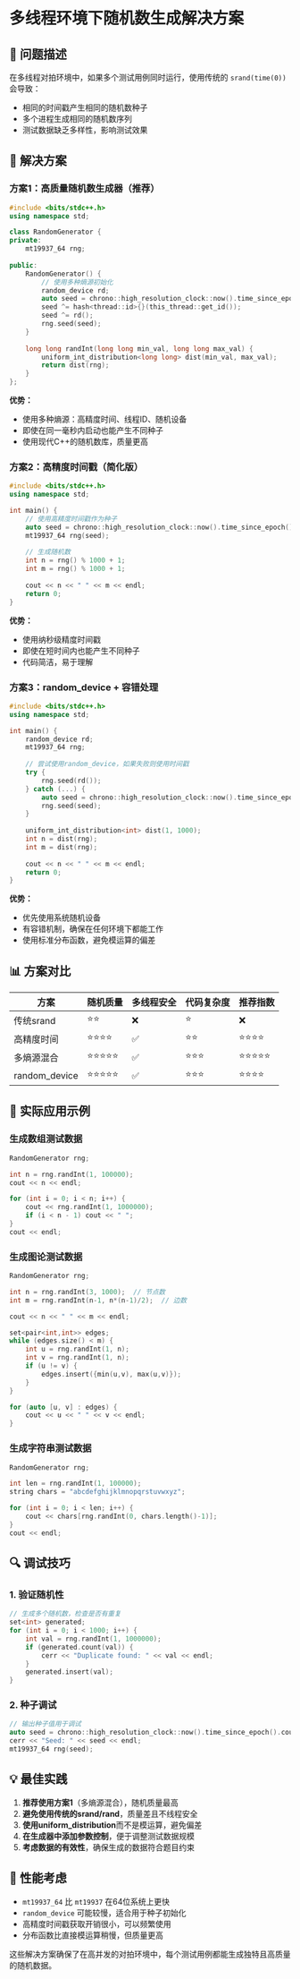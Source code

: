 # 多线程环境下随机数生成解决方案

## 🐛 问题描述

在多线程对拍环境中，如果多个测试用例同时运行，使用传统的 `srand(time(0))` 会导致：
- 相同的时间戳产生相同的随机数种子
- 多个进程生成相同的随机数序列
- 测试数据缺乏多样性，影响测试效果

## 🔧 解决方案

### 方案1：高质量随机数生成器（推荐）

```cpp
#include <bits/stdc++.h>
using namespace std;

class RandomGenerator {
private:
    mt19937_64 rng;
    
public:
    RandomGenerator() {
        // 使用多种熵源初始化
        random_device rd;
        auto seed = chrono::high_resolution_clock::now().time_since_epoch().count();
        seed ^= hash<thread::id>{}(this_thread::get_id());
        seed ^= rd();
        rng.seed(seed);
    }
    
    long long randInt(long long min_val, long long max_val) {
        uniform_int_distribution<long long> dist(min_val, max_val);
        return dist(rng);
    }
};
```

**优势：**
- 使用多种熵源：高精度时间、线程ID、随机设备
- 即使在同一毫秒内启动也能产生不同种子
- 使用现代C++的随机数库，质量更高

### 方案2：高精度时间戳（简化版）

```cpp
#include <bits/stdc++.h>
using namespace std;

int main() {
    // 使用高精度时间戳作为种子
    auto seed = chrono::high_resolution_clock::now().time_since_epoch().count();
    mt19937_64 rng(seed);
    
    // 生成随机数
    int n = rng() % 1000 + 1;
    int m = rng() % 1000 + 1;
    
    cout << n << " " << m << endl;
    return 0;
}
```

**优势：**
- 使用纳秒级精度时间戳
- 即使在短时间内也能产生不同种子
- 代码简洁，易于理解

### 方案3：random_device + 容错处理

```cpp
#include <bits/stdc++.h>
using namespace std;

int main() {
    random_device rd;
    mt19937_64 rng;
    
    // 尝试使用random_device，如果失败则使用时间戳
    try {
        rng.seed(rd());
    } catch (...) {
        auto seed = chrono::high_resolution_clock::now().time_since_epoch().count();
        rng.seed(seed);
    }
    
    uniform_int_distribution<int> dist(1, 1000);
    int n = dist(rng);
    int m = dist(rng);
    
    cout << n << " " << m << endl;
    return 0;
}
```

**优势：**
- 优先使用系统随机设备
- 有容错机制，确保在任何环境下都能工作
- 使用标准分布函数，避免模运算的偏差

## 📊 方案对比

| 方案 | 随机质量 | 多线程安全 | 代码复杂度 | 推荐指数 |
|------|----------|------------|------------|----------|
| 传统srand | ⭐⭐ | ❌ | ⭐ | ❌ |
| 高精度时间 | ⭐⭐⭐⭐ | ✅ | ⭐⭐ | ⭐⭐⭐⭐ |
| 多熵源混合 | ⭐⭐⭐⭐⭐ | ✅ | ⭐⭐⭐ | ⭐⭐⭐⭐⭐ |
| random_device | ⭐⭐⭐⭐⭐ | ✅ | ⭐⭐⭐ | ⭐⭐⭐⭐ |

## 🎯 实际应用示例

### 生成数组测试数据
```cpp
RandomGenerator rng;

int n = rng.randInt(1, 100000);
cout << n << endl;

for (int i = 0; i < n; i++) {
    cout << rng.randInt(1, 1000000);
    if (i < n - 1) cout << " ";
}
cout << endl;
```

### 生成图论测试数据
```cpp
RandomGenerator rng;

int n = rng.randInt(3, 1000);  // 节点数
int m = rng.randInt(n-1, n*(n-1)/2);  // 边数

cout << n << " " << m << endl;

set<pair<int,int>> edges;
while (edges.size() < m) {
    int u = rng.randInt(1, n);
    int v = rng.randInt(1, n);
    if (u != v) {
        edges.insert({min(u,v), max(u,v)});
    }
}

for (auto [u, v] : edges) {
    cout << u << " " << v << endl;
}
```

### 生成字符串测试数据
```cpp
RandomGenerator rng;

int len = rng.randInt(1, 100000);
string chars = "abcdefghijklmnopqrstuvwxyz";

for (int i = 0; i < len; i++) {
    cout << chars[rng.randInt(0, chars.length()-1)];
}
cout << endl;
```

## 🔍 调试技巧

### 1. 验证随机性
```cpp
// 生成多个随机数，检查是否有重复
set<int> generated;
for (int i = 0; i < 1000; i++) {
    int val = rng.randInt(1, 1000000);
    if (generated.count(val)) {
        cerr << "Duplicate found: " << val << endl;
    }
    generated.insert(val);
}
```

### 2. 种子调试
```cpp
// 输出种子值用于调试
auto seed = chrono::high_resolution_clock::now().time_since_epoch().count();
cerr << "Seed: " << seed << endl;
mt19937_64 rng(seed);
```

## 💡 最佳实践

1. **推荐使用方案1**（多熵源混合），随机质量最高
2. **避免使用传统的srand/rand**，质量差且不线程安全
3. **使用uniform_distribution**而不是模运算，避免偏差
4. **在生成器中添加参数控制**，便于调整测试数据规模
5. **考虑数据的有效性**，确保生成的数据符合题目约束

## 🚀 性能考虑

- `mt19937_64` 比 `mt19937` 在64位系统上更快
- `random_device` 可能较慢，适合用于种子初始化
- 高精度时间戳获取开销很小，可以频繁使用
- 分布函数比直接模运算稍慢，但质量更高

这些解决方案确保了在高并发的对拍环境中，每个测试用例都能生成独特且高质量的随机数据。